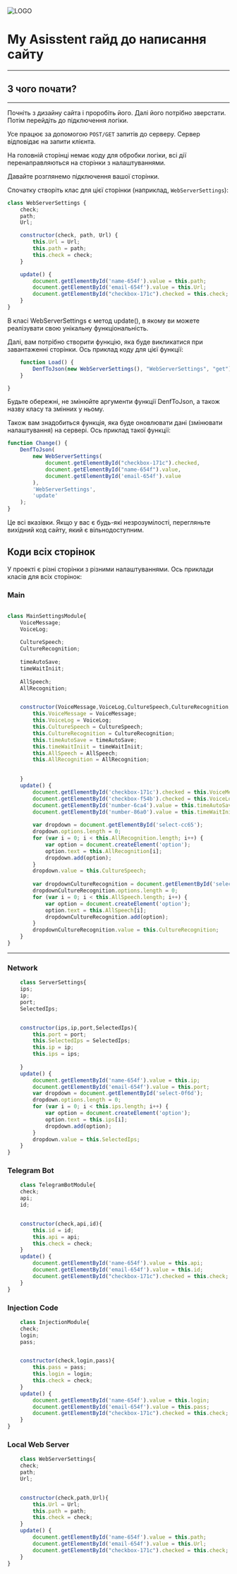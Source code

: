 ![LOGO](https://github.com/MaksBerkutov/MyAsistentNew/blob/master/ImageGit/Logo/Logo_Blue.svg)

# My Asisstent гайд до написання сайту
---

## З чого почати?
---

Почніть з дизайну сайта і проробіть його. Далі його потрібно зверстати. Потім перейдіть до підключення логіки.

Усе працює за допомогою `POST/GET` запитів до серверу. Сервер відповідає на запити клієнта.

На головній сторінці немає коду для обробки логіки, всі дії перенаправляються на сторінки з налаштуваннями.

Давайте розглянемо підключення вашої сторінки.

Спочатку створіть клас для цієї сторінки (наприклад, `WebServerSettings`):

```javascript
class WebServerSettings {
    check;
    path;
    Url;

    constructor(check, path, Url) {
        this.Url = Url;
        this.path = path;
        this.check = check;
    }

    update() {
        document.getElementById('name-654f').value = this.path;
        document.getElementById('email-654f').value = this.Url;
        document.getElementById("checkbox-171c").checked = this.check;
    }
}
```
В класі WebServerSettings є метод update(), в якому ви можете реалізувати свою унікальну функціональність.

Далі, вам потрібно створити функцію, яка буде викликатися при завантаженні сторінки. Ось приклад коду для цієї функції:

```javascript
    function Load() {
        DenfToJson(new WebServerSettings(), "WebServerSettings", "get");
    }

}
```

Будьте обережні, не змінюйте аргументи функції DenfToJson, а також назву класу та змінних у ньому.

Також вам знадобиться функція, яка буде оновлювати дані (змінювати налаштування) на сервері. Ось приклад такої функції:

```javascript
function Change() {
    DenfToJson(
        new WebServerSettings(
            document.getElementById("checkbox-171c").checked,
            document.getElementById("name-654f").value,
            document.getElementById('email-654f').value
        ),
        'WebServerSettings',
        'update'
    );
}
```

Це всі вказівки. Якщо у вас є будь-які незрозумілості, перегляньте вихідний код сайту, який є вільнодоступним.

## Коди всіх сторінок
У проекті є різні сторінки з різними налаштуваннями. Ось приклади класів для всіх сторінок:
### Main

```js
   
class MainSettingsModule{	
	VoiceMessage;
    VoiceLog;
	
    CultureSpeech;
    CultureRecognition;
	
    timeAutoSave;
    timeWaitIniit;
	
    AllSpeech;
    AllRecognition;


    constructor(VoiceMessage,VoiceLog,CultureSpeech,CultureRecognition,timeAutoSave,timeWaitIniit,AllSpeech,AllRecognition){
        this.VoiceMessage = VoiceMessage;
        this.VoiceLog = VoiceLog;
        this.CultureSpeech = CultureSpeech;
        this.CultureRecognition = CultureRecognition;
        this.timeAutoSave = timeAutoSave;
        this.timeWaitIniit = timeWaitIniit;
        this.AllSpeech = AllSpeech;
        this.AllRecognition = AllRecognition;

		
	}
	update() {
        document.getElementById('checkbox-171c').checked = this.VoiceMessage;
        document.getElementById('checkbox-f54b').checked = this.VoiceLog;
        document.getElementById('number-6ca4').value = this.timeAutoSave;
        document.getElementById('number-86a0').value = this.timeWaitIniit;
		
        var dropdown = document.getElementById('select-cc65'); 
		dropdown.options.length = 0;
		for (var i = 0; i < this.AllRecognition.length; i++) {
			var option = document.createElement('option');
			option.text = this.AllRecognition[i];
			dropdown.add(option);
		}
		dropdown.value = this.CultureSpeech;
		
		var dropdownCultureRecognition = document.getElementById('select-6cb0'); 
		dropdownCultureRecognition.options.length = 0;
		for (var i = 0; i < this.AllSpeech.length; i++) {
			var option = document.createElement('option');
			option.text = this.AllSpeech[i];
			dropdownCultureRecognition.add(option);
		}
		dropdownCultureRecognition.value = this.CultureRecognition;
    }
}
```
---
### Network

```js
    class ServerSettings{
    ips;
    ip;
    port;
	SelectedIps;


    constructor(ips,ip,port,SelectedIps){
        this.port = port;
		this.SelectedIps = SelectedIps;
        this.ip = ip;
        this.ips = ips;
		
	}
	update() {
        document.getElementById('name-654f').value = this.ip;
        document.getElementById('email-654f').value = this.port;
        var dropdown = document.getElementById('select-0f6d');
		dropdown.options.length = 0;
		for (var i = 0; i < this.ips.length; i++) {
			var option = document.createElement('option');
			option.text = this.ips[i];
			dropdown.add(option);
		}
		dropdown.value = this.SelectedIps;
    }
}

```
### Telegram Bot

```js
    class TelegramBotModule{
    check;
    api;
    id;


    constructor(check,api,id){
        this.id = id;
        this.api = api;
        this.check = check;
    }
    update() {
        document.getElementById('name-654f').value = this.api;
        document.getElementById('email-654f').value = this.id;
        document.getElementById("checkbox-171c").checked = this.check;
    }
}

```
### Injection Code

```js
    class InjectionModule{
    check;
    login;
    pass;


    constructor(check,login,pass){
        this.pass = pass;
        this.login = login;
        this.check = check;
    }
    update() {
        document.getElementById('name-654f').value = this.login;
        document.getElementById('email-654f').value = this.pass;
        document.getElementById("checkbox-171c").checked = this.check;
    }
}

```
### Local Web Server

```js
    class WebServerSettings{
    check;
    path;
    Url;


    constructor(check,path,Url){
        this.Url = Url;
        this.path = path;
        this.check = check;
    }
    update() {
        document.getElementById('name-654f').value = this.path;
        document.getElementById('email-654f').value = this.Url;
        document.getElementById("checkbox-171c").checked = this.check;
    }
}

```
